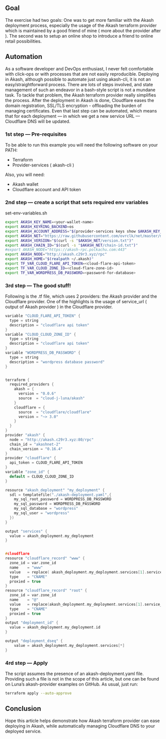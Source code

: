 ## Goal

The exercise had two goals:
One was to get more familiar with the Akash deployment process, especially the usage of the Akash terraform provider which is maintained by a good friend of mine ( more about the provider after ).
The second was to setup an online shop to introduce a friend to online retail possibilities.

## Automation

As a software developer and DevOps enthusiast, I never felt comfortable with click-ops or with processes that are not easily reproducible. Deploying in Akash, although possible to automate just using akash-cli, it is not an easy/straightforward process. There are lots of steps involved, and state management of such an endeavor in a bash-style script is not a mundane task.
To tackle that problem, the Akash terraform provider really simplifies the process.
After the deployment in Akash is done, Cloudflare eases the domain registration, SSL/TLS encryption - offloading the burden of managing certificates.
Even that last step can be automated, which means that for each deployment — in which we get a new service URL — Cloudflare DNS will be updated.

### 1st step — Pre-requisites

To be able to run this example you will need the following software on your PATH:
* Terraform
* Provider-services ( akash-cli )

Also, you will need:
* Akash wallet
* Cloudflare account and API token

### 2nd step — create a script that sets required env variables

set-env-variables.sh
```bash 
export AKASH_KEY_NAME=<your-wallet-name>
export AKASH_KEYRING_BACKEND=os
export AKASH_ACCOUNT_ADDRESS="$(provider-services keys show $AKASH_KEY_NAME -a)"
export AKASH_NET="https://raw.githubusercontent.com/ovrclk/net/master/mainnet"
export AKASH_VERSION="$(curl -s "$AKASH_NET/version.txt")"
export AKASH_CHAIN_ID="$(curl -s "$AKASH_NET/chain-id.txt")"
#export AKASH_NODE="https://akash-rpc.polkachu.com:443"
export AKASH_NODE="http://akash.c29r3.xyz/rpc"
export AKASH_HOME="$(realpath ~/.akash)"
export TF_VAR_CLOUD_FLARE_API_TOKEN=<cloud-flare-api-token>
export TF_VAR_CLOUD_ZONE_ID=<cloud-flare-zone-id>
export TF_VAR_WORDPRESS_DB_PASSWORD=<password-for-database>
```
### 3rd step — The good stuff!

Following is the .tf file, which uses 2 providers: the Akash provider and the Cloudflare provider.
One of the highlights is the usage of service_url ( output of Akash provider ) in the Cloudflare provider.

```h
variable "CLOUD_FLARE_API_TOKEN" {
  type = string
  description = "cloudflare api token"
}
variable "CLOUD_CLOUD_ZONE_ID" {
  type = string
  description = "cloudflare api token"
}
variable "WORDPRESS_DB_PASSWORD" {
  type = string
  description = "wordpress database password"
}


terraform {
  required_providers {
    akash = {
      version = "0.0.6"
      source  = "cloud-j-luna/akash"
    }
    cloudflare = {
      source  = "cloudflare/cloudflare"
      version = "~> 3.0"
    }
  }
}
provider "akash" {
  node = "http://akash.c29r3.xyz:80/rpc"
  chain_id = "akashnet-2"
  chain_version = "0.16.4"
}
provider "cloudflare" {
  api_token = CLOUD_FLARE_API_TOKEN
}
variable "zone_id" {
  default = CLOUD_CLOUD_ZONE_ID
}

resource "akash_deployment" "my_deployment" {
  sdl = templatefile("./akash-deployment.yaml",{
    my_sql_root_password = WORDPRESS_DB_PASSWORD
    my_sql_password = WORDPRESS_DB_PASSWORD
    my_sql_database = "wordpress"
    my_sql_user = "wordpress"
  })
}

output "services" {
  value = akash_deployment.my_deployment
}


#cloudflare
resource "cloudflare_record" "www" {
  zone_id = var.zone_id
  name    = "www"
  value   = replace( akash_deployment.my_deployment.services[1].service_uri, "/\\s.*/", "")
  type    = "CNAME"
  proxied = true
}
resource "cloudflare_record" "root" {
  zone_id = var.zone_id
  name    = "@"
  value   = replace(akash_deployment.my_deployment.services[1].service_uri, "/\\s.*/", "")
  type    = "CNAME"
  proxied = true
}
output "deployment_id" {
  value = akash_deployment.my_deployment.id
}

output "deployment_dseq" {
    value = akash_deployment.my_deployment.services[*]
}
```

### 4rd step — Apply

The script assumes the presence of an akash-deployment.yaml file. Providing such a file is not in the scope of this article, but one can be found on Luna’s akash-provider examples on GitHub.
As usual, just run:

```bash
terraform apply --auto-approve
```

## Conclusion

Hope this article helps demonstrate how Akash terraform provider can ease deploying in Akash, while automatically managing Cloudflare DNS to your deployed service.